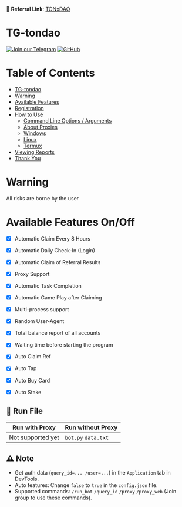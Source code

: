 🔗 **Referral Link**: [TONxDAO](https://t.me/tonxdao_bot?start=ref_1719410244)


# TG-tondao


[![Join our Telegram](https://img.shields.io/badge/Telegram-2CA5E0?style=for-the-badge&logo=telegram&logoColor=white)](https://t.me/shadowscripters)
[![GitHub](https://img.shields.io/badge/GitHub-181717?style=for-the-badge&logo=github&logoColor=white)](https://github.com/ShadowScripts1)

# Table of Contents
- [TG-tondao](#TG-tondao)
- [Warning](#warning)
- [Available Features](#available-features)
- [Registration](#registration)
- [How to Use](#how-to-use)
  - [Command Line Options / Arguments](#command-line-options--arguments)
  - [About Proxies](#about-proxies)
  - [Windows](#windows)
  - [Linux](#linux)
  - [Termux](#termux)
- [Viewing Reports](#viewing-reports)
- [Thank You](#thank-you)


# Warning

All risks are borne by the user

# Available Features On/Off 

- [x] Automatic Claim Every 8 Hours
- [x] Automatic Daily Check-In (Login)
- [x] Automatic Claim of Referral Results
- [x] Proxy Support
- [x] Automatic Task Completion
- [x] Automatic Game Play after Claiming
- [x] Multi-process support
- [x] Random User-Agent
- [x] Total balance report of all accounts
- [x] Waiting time before starting the program
- [x] Auto Claim Ref  
- [x] Auto Tap    
- [x] Auto Buy Card   
- [x] Auto Stake    



## 🚀 Run File

| Run with Proxy    | Run without Proxy   |
| ----------------- | ------------------- |
| Not supported yet | `bot.py` `data.txt` |

## ⚠️ Note

- Get auth data (`query_id=... /user=...`) in the `Application` tab in DevTools.
- Auto features: Change `false` to `true` in the `config.json` file.
- Supported commands: `/run_bot` `/query_id` `/proxy` `/proxy_web` (Join group to use these commands).
